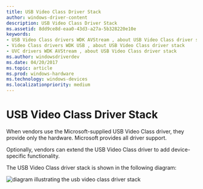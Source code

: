 ```yaml
---
title: USB Video Class Driver Stack
author: windows-driver-content
description: USB Video Class Driver Stack
ms.assetid: 8dd9ce8d-eaa0-43d3-a27a-5b328220e10e
keywords:
- USB Video Class drivers WDK AVStream , about USB Video Class driver stack
- Video Class drivers WDK USB , about USB Video Class driver stack
- UVC drivers WDK AVStream , about USB Video Class driver stack
ms.author: windowsdriverdev
ms.date: 04/20/2017
ms.topic: article
ms.prod: windows-hardware
ms.technology: windows-devices
ms.localizationpriority: medium
---
```


# USB Video Class Driver Stack


When vendors use the Microsoft-supplied USB Video Class driver, they provide only the hardware. Microsoft provides all driver support.

Optionally, vendors can extend the USB Video Class driver to add device-specific functionality.

The USB Video Class driver stack is shown in the following diagram:

![diagram illustrating the usb video class driver stack ](images/uvc2.png)

 

 




